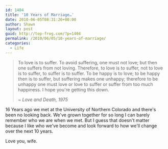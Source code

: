 ```yaml
---
id: 1404
title: '10 Years of Marriage…'
date: 2010-06-05T08:31:20+00:00
author: Shawn
layout: post
guid: http://top-frog.com/?p=1404
permalink: /2010/06/05/10-years-of-marriage/
categories:
  - Life
---
```

<blockquote cite="http://www.imdb.com/title/tt0073312/">
  <p>
    To love is to suffer. To avoid suffering, one must not love; but then one suffers from not loving. Therefore, to love is to suffer, not to love is to suffer, to suffer is to suffer. To be happy is to love; to be happy then is to suffer, but suffering makes one unhappy; therefore to be unhappy one must love or love to suffer or suffer from too much happiness. I hope you're getting this down.
  </p>
  <p>~ <i>Love and Death, 1975</i></p>
</blockquote>

16 Years ago we met at the University of Northern Colorado and there's been no looking back. We've grown together for so long I can barely remember who we are when we met. But I guess that doesn't matter because I like who we've become and look forward to how we'll change over the next 10 years. 

Love you, wife.